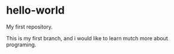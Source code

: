# hello-world
My first repository.

This is my first branch, and i would like to learn mutch more about programing.
